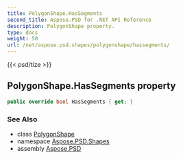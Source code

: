 ```yaml
---
title: PolygonShape.HasSegments
second_title: Aspose.PSD for .NET API Reference
description: PolygonShape property. 
type: docs
weight: 50
url: /net/aspose.psd.shapes/polygonshape/hassegments/
---
```

{{< psd/tize >}}
## PolygonShape.HasSegments property

```csharp
public override bool HasSegments { get; }
```

### See Also

* class [PolygonShape](../)
* namespace [Aspose.PSD.Shapes](../../polygonshape/)
* assembly [Aspose.PSD](../../../)



